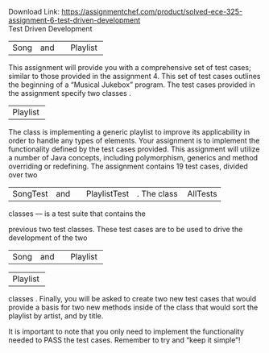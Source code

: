 Download Link: https://assignmentchef.com/product/solved-ece-325-assignment-6-test-driven-development
<br>
Test Driven Development

<table width="131">

 <tbody>

  <tr>

   <td width="30">Song</td>

   <td width="44"> and</td>

   <td width="57">Playlist</td>

  </tr>

 </tbody>

</table>

This assignment will provide you with a comprehensive set of test cases; similar to those provided in the assignment 4. This set of test cases outlines the beginning of a “Musical Jukebox” program. The test cases provided in the assignment specify two classes .

<table width="57">

 <tbody>

  <tr>

   <td width="57">Playlist</td>

  </tr>

 </tbody>

</table>

The  class is implementing a generic playlist to improve its applicability in order to handle any types of elements. Your assignment is to implement the functionality defined by the test cases provided. This assignment will utilize a number of Java concepts, including polymorphism, generics and method overriding or redefining. The assignment contains 19 test cases, divided over two

<table width="325">

 <tbody>

  <tr>

   <td width="57">SongTest</td>

   <td width="44"> and</td>

   <td width="83">PlaylistTest</td>

   <td width="84">. The class</td>

   <td width="57">AllTests</td>

  </tr>

 </tbody>

</table>

classes —  is a test suite that contains the

previous two test classes. These test cases are to be used to drive the development of the two

<table width="131">

 <tbody>

  <tr>

   <td width="30">Song</td>

   <td width="44"> and</td>

   <td width="57">Playlist</td>

  </tr>

 </tbody>

</table>

<table width="57">

 <tbody>

  <tr>

   <td width="57">Playlist</td>

  </tr>

 </tbody>

</table>

classes . Finally, you will be asked to create two new test cases that would provide a basis for two new methods inside of the  class that would sort the playlist by artist, and by title.

It is important to note that you only need to implement the functionality needed to PASS the test cases. Remember to try and “keep it simple”!